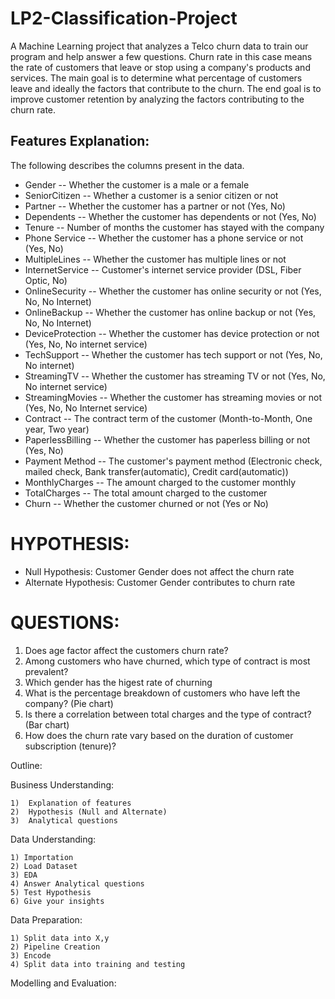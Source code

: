 # LP2-Classification-Project
A Machine Learning project that analyzes a Telco churn data to train our program and help answer a few questions. Churn rate in this case means the rate of customers that leave or stop using a company's products and services. The main goal is to determine what percentage of customers leave and ideally the factors that contribute to the churn. The end goal is to improve customer retention by analyzing the factors contributing to the churn rate.


## Features Explanation:

 The following describes the columns present in the data.

* Gender -- Whether the customer is a male or a female
* SeniorCitizen -- Whether a customer is a senior citizen or not
* Partner -- Whether the customer has a partner or not (Yes, No)
* Dependents -- Whether the customer has dependents or not (Yes, No)
* Tenure -- Number of months the customer has stayed with the company
* Phone Service -- Whether the customer has a phone service or not (Yes, No)
* MultipleLines -- Whether the customer has multiple lines or not
* InternetService -- Customer's internet service provider (DSL, Fiber Optic, No)
* OnlineSecurity -- Whether the customer has online security or not (Yes, No, No Internet)
* OnlineBackup -- Whether the customer has online backup or not (Yes, No, No Internet)
* DeviceProtection -- Whether the customer has device protection or not (Yes, No, No internet service)
* TechSupport -- Whether the customer has tech support or not (Yes, No, No internet)
* StreamingTV -- Whether the customer has streaming TV or not (Yes, No, No internet service)
* StreamingMovies -- Whether the customer has streaming movies or not (Yes, No, No Internet service)
* Contract -- The contract term of the customer (Month-to-Month, One year, Two year)
* PaperlessBilling -- Whether the customer has paperless billing or not (Yes, No)
* Payment Method -- The customer's payment method (Electronic check, mailed check, Bank transfer(automatic), Credit card(automatic))
* MonthlyCharges -- The amount charged to the customer monthly
* TotalCharges -- The total amount charged to the customer
* Churn -- Whether the customer churned or not (Yes or No)    

# HYPOTHESIS:
* Null Hypothesis: Customer Gender does not affect the churn rate
* Alternate Hypothesis: Customer Gender contributes to churn rate

# QUESTIONS:
1) Does age factor affect the customers churn rate?
2) Among customers who have churned, which type of contract is most prevalent?
3) Which gender has the higest rate of churning
4) What is the percentage breakdown of customers who have left the company? (Pie chart)
5) Is there a correlation between total charges and the type of contract? (Bar chart)
6) How does the churn rate vary based on the duration of customer subscription (tenure)?

Outline:

Business Understanding:

    1)  Explanation of features
    2)  Hypothesis (Null and Alternate)
    3)  Analytical questions
Data Understanding:

    1) Importation
    2) Load Dataset
    3) EDA
    4) Answer Analytical questions
    5) Test Hypothesis
    6) Give your insights
Data Preparation:

    1) Split data into X,y
    2) Pipeline Creation
    3) Encode
    4) Split data into training and testing
    
Modelling and Evaluation:
